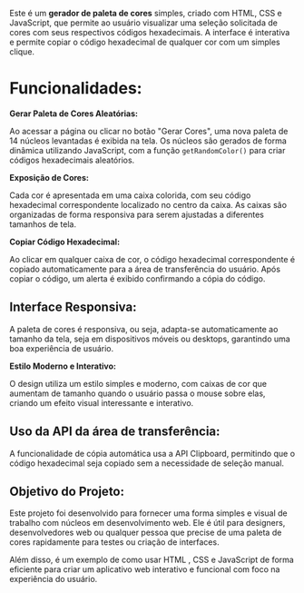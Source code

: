 Este é um **gerador de paleta de cores** simples, criado com HTML, CSS e JavaScript, que permite ao usuário visualizar uma seleção solicitada de cores com seus respectivos códigos hexadecimais. A interface é interativa e permite copiar o código hexadecimal de qualquer cor com um simples clique.

# Funcionalidades:

**Gerar Paleta de Cores Aleatórias:**

Ao acessar a página ou clicar no botão "Gerar Cores", uma nova paleta de 14 núcleos levantadas é exibida na tela. Os núcleos são gerados de forma dinâmica utilizando JavaScript, com a função `getRandomColor()` para criar códigos hexadecimais aleatórios.

**Exposição de Cores:**

Cada cor é apresentada em uma caixa colorida, com seu código hexadecimal correspondente localizado no centro da caixa. As caixas são organizadas de forma responsiva para serem ajustadas a diferentes tamanhos de tela.

**Copiar Código Hexadecimal:**

Ao clicar em qualquer caixa de cor, o código hexadecimal correspondente é copiado automaticamente para a área de transferência do usuário. Após copiar o código, um alerta é exibido confirmando a cópia do código.

## Interface Responsiva:

A paleta de cores é responsiva, ou seja, adapta-se automaticamente ao tamanho da tela, seja em dispositivos móveis ou desktops, garantindo uma boa experiência de usuário.

**Estilo Moderno e Interativo:**

O design utiliza um estilo simples e moderno, com caixas de cor que aumentam de tamanho quando o usuário passa o mouse sobre elas, criando um efeito visual interessante e interativo.

## Uso da API da área de transferência:

A funcionalidade de cópia automática usa a API Clipboard, permitindo que o código hexadecimal seja copiado sem a necessidade de seleção manual.

## Objetivo do Projeto:

Este projeto foi desenvolvido para fornecer uma forma simples e visual de trabalho com núcleos em desenvolvimento web. Ele é útil para designers, desenvolvedores web ou qualquer pessoa que precise de uma paleta de cores rapidamente para testes ou criação de interfaces.

Além disso, é um exemplo de como usar HTML , CSS e JavaScript de forma eficiente para criar um aplicativo web interativo e funcional com foco na experiência do usuário.
